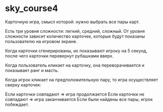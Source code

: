 # sky_course4
 
Карточную игра, смысл которой: нужно выбрать все пары карт.

Есть три уровня сложности: легкий, средний, сложный. От уровня сложности зависит количество карточек, которые будут показаны пользователю на игровом экране.

Когда карточки сгенерированы, их показывают игроку на 5 секунд, после чего карточки перевернут рубашками вверх.

Когда пользователь кликает на карточку, она переворачивается и показывает ранг и масть.

Когда игрок кликает на предположительную пару, то игра осуществляет сверку карточек:

Если карточки совпадают ⇒ игра продолжается
Если карточки не совпадают ⇒ игра заканчивается
Если были найдены все пары, игрок побеждает.

